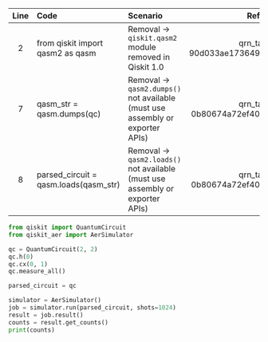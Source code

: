 | Line | Code | Scenario | Reference | Artifact | Refactoring |
| :--: | :--- | :------- | :-------: | :------- | :---------- |
| 2 | from qiskit import qasm2 as qasm | Removal -> `qiskit.qasm2` module removed in Qiskit 1.0 | qrn_tax_ddbb-90d033ae173649ff8c8d45ce91e08ea9 | qiskit.qasm2 |  |
| 7 | qasm_str = qasm.dumps(qc) | Removal -> `qasm2.dumps()` not available (must use assembly or exporter APIs) | qrn_tax_ddbb-0b80674a72ef40e8befb8e4f7b21f6ae | qasm2.dumps |  |
| 8 | parsed_circuit = qasm.loads(qasm_str) | Removal -> `qasm2.loads()` not available (must use assembly or exporter APIs) | qrn_tax_ddbb-0b80674a72ef40e8befb8e4f7b21f6ae | qasm2.loads |  |

```python
from qiskit import QuantumCircuit
from qiskit_aer import AerSimulator

qc = QuantumCircuit(2, 2)
qc.h(0)
qc.cx(0, 1)
qc.measure_all()

parsed_circuit = qc

simulator = AerSimulator()
job = simulator.run(parsed_circuit, shots=1024)
result = job.result()
counts = result.get_counts()
print(counts)
```